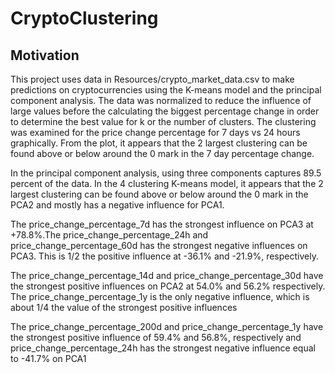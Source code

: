 # CryptoClustering
## Motivation
This project uses data in Resources/crypto_market_data.csv to make predictions on cryptocurrencies using the K-means model and the principal component analysis. The data was normalized to reduce the influence of large values before the calculating the biggest percentage change in order to determine the best value for k or the number of clusters. The clustering was examined for the price change percentage for 7 days vs 24 hours graphically.  From the plot, it appears that the 2 largest clustering can be found above or below around the 0 mark in the 7 day percentage change.  

In the principal component analysis, using three components captures 89.5 percent of the data. In the 4 clustering K-means model, it appears that the 2 largest clustering can be found above or below around the 0 mark in the PCA2 and mostly has a negative influence for PCA1.

The price_change_percentage_7d has the strongest influence on PCA3 at +78.8%.The price_change_percentage_24h and price_change_percentage_60d has the strongest negative influences on PCA3. This is 1/2 the positive influence at -36.1% and -21.9%, respectively.

The price_change_percentage_14d and price_change_percentage_30d have the strongest positive influences on PCA2 at 54.0% and 56.2% respectively. The price_change_percentage_1y is the only negative influence, which is about 1/4 the value of the strongest positive influences

The price_change_percentage_200d and price_change_percentage_1y have the strongest positive influence of 59.4% and 56.8%, respectively and price_change_percentage_24h has the strongest negative influence equal to -41.7% on PCA1

